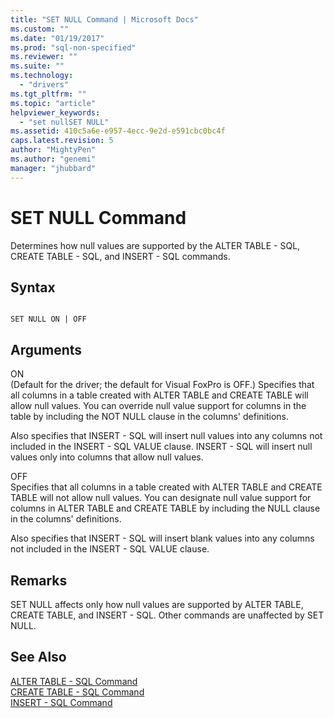 ```yaml
---
title: "SET NULL Command | Microsoft Docs"
ms.custom: ""
ms.date: "01/19/2017"
ms.prod: "sql-non-specified"
ms.reviewer: ""
ms.suite: ""
ms.technology: 
  - "drivers"
ms.tgt_pltfrm: ""
ms.topic: "article"
helpviewer_keywords: 
  - "set nullSET NULL"
ms.assetid: 410c5a6e-e957-4ecc-9e2d-e591cbc0bc4f
caps.latest.revision: 5
author: "MightyPen"
ms.author: "genemi"
manager: "jhubbard"
---
```

# SET NULL Command
Determines how null values are supported by the ALTER TABLE - SQL, CREATE TABLE - SQL, and INSERT - SQL commands.  
  
## Syntax  
  
```  
  
SET NULL ON | OFF  
```  
  
## Arguments  
 ON  
 (Default for the driver; the default for Visual FoxPro is OFF.) Specifies that all columns in a table created with ALTER TABLE and CREATE TABLE will allow null values. You can override null value support for columns in the table by including the NOT NULL clause in the columns' definitions.  
  
 Also specifies that INSERT - SQL will insert null values into any columns not included in the INSERT - SQL VALUE clause. INSERT - SQL will insert null values only into columns that allow null values.  
  
 OFF  
 Specifies that all columns in a table created with ALTER TABLE and CREATE TABLE will not allow null values. You can designate null value support for columns in ALTER TABLE and CREATE TABLE by including the NULL clause in the columns' definitions.  
  
 Also specifies that INSERT - SQL will insert blank values into any columns not included in the INSERT - SQL VALUE clause.  
  
## Remarks  
 SET NULL affects only how null values are supported by ALTER TABLE, CREATE TABLE, and INSERT - SQL. Other commands are unaffected by SET NULL.  
  
## See Also  
 [ALTER TABLE - SQL Command](../../odbc/microsoft/alter-table-sql-command.md)   
 [CREATE TABLE - SQL Command](../../odbc/microsoft/create-table-sql-command.md)   
 [INSERT - SQL Command](../../odbc/microsoft/insert-sql-command.md)